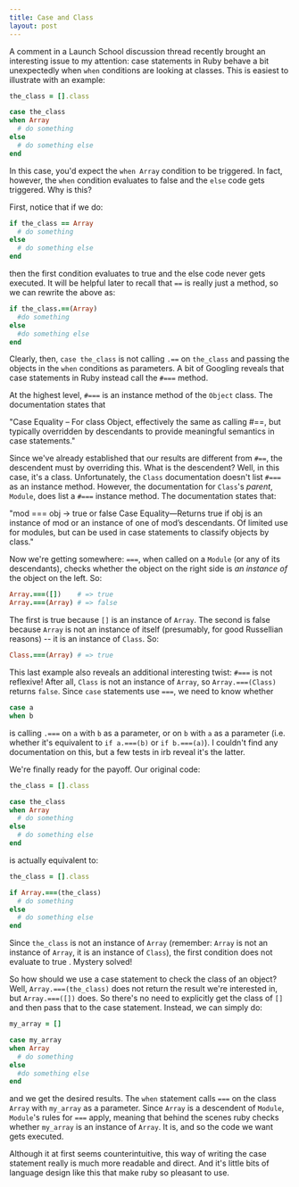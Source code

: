 ```yaml
---
title: Case and Class
layout: post
---
```


A comment in a Launch School discussion thread recently brought an interesting issue to my attention: case statements in Ruby behave a bit unexpectedly when `when` conditions are looking at classes. This is easiest to illustrate with an example:

```ruby
the_class = [].class

case the_class
when Array
  # do something
else
  # do something else
end
```

In this case, you'd expect the `when Array` condition to be triggered. In fact, however, the `when` condition evaluates to false and the `else` code gets triggered. Why is this?

First, notice that if we do:

```ruby
if the_class == Array
  # do something
else
  # do something else
end
```

then the first condition evaluates to true and the else code never gets executed. It will be helpful later to recall that `==` is really just a method, so we can rewrite the above as:

```ruby
if the_class.==(Array)
  #do something
else
  #do something else
end
```

Clearly, then, `case the_class` is not calling `.==` on `the_class` and passing the objects in the `when` conditions as parameters. A bit of Googling reveals that case statements in Ruby instead call the `#===` method.

At the highest level, `#===` is an instance method of the `Object` class. The documentation states that

"Case Equality – For class Object, effectively the same as calling #==, but typically overridden by descendants to provide meaningful semantics in case statements."

Since we've already established that our results are different from `#==`, the descendent must by overriding this. What is the descendent? Well, in this case, it's a class. Unfortunately, the `Class` documentation doesn't list `#===` as an instance method. However, the documentation for `Class`'s _parent_, `Module`, does list a `#===` instance method. The documentation states that:

"mod === obj → true or false
Case Equality—Returns true if obj is an instance of mod or an instance of one of mod’s descendants. Of limited use for modules, but can be used in case statements to classify objects by class."

Now we're getting somewhere: `===`, when called on a `Module` (or any of its descendants), checks whether the object on the right side is _an instance of_ the object on the left. So:

```ruby
Array.===([])    # => true
Array.===(Array) # => false
```

The first is true because `[]` is an instance of `Array`. The second is false because `Array` is not an instance of itself (presumably, for good Russellian reasons) -- it is an instance of `Class`. So:

```ruby
Class.===(Array) # => true
```

This last example also reveals an additional interesting twist: `#===` is not reflexive! After all, `Class` is not an instance of `Array`, so `Array.===(Class)` returns `false`. Since `case` statements use `===`, we need to know whether

```ruby
case a
when b
```

is calling `.===` on `a` with `b` as a parameter, or on `b` with `a` as a parameter (i.e. whether it's equivalent to `if a.===(b)` or `if b.===(a)`). I couldn't find any documentation on this, but a few tests in irb reveal it's the latter.

We're finally ready for the payoff. Our original code:

```ruby
the_class = [].class

case the_class
when Array
  # do something
else
  # do something else
end
```
is actually equivalent to:
```ruby
the_class = [].class

if Array.===(the_class)
  # do something
else
  # do something else
end
```
Since `the_class` is not an instance of `Array` (remember: `Array` is not an instance of `Array`, it is an instance of `Class`), the first condition does not evaluate to true . Mystery solved! 

So how should we use a case statement to check the class of an object? Well, `Array.===(the_class)` does not return the result we're interested in, but `Array.===([])` does. So there's no need to explicitly get the class of `[]` and then pass that to the case statement. Instead, we can simply do:

```ruby
my_array = []

case my_array
when Array
  # do something
else
  #do something else
end
```
and we get the desired results. The `when` statement calls `===` on the class `Array` with `my_array` as a parameter. Since `Array` is a descendent of `Module`, `Module`'s rules for `===` apply, meaning that behind the scenes ruby checks whether `my_array` is an instance of `Array`. It is, and so the code we want gets executed. 

Although it at first seems counterintuitive, this way of writing the case statement really is much more readable and direct. And it's little bits of language design like this that make ruby so pleasant to use.
